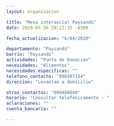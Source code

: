 ```yaml
---
layout: organizacion

title: "Mesa intersocial Paysandú"
date: 2020-05-26 20:22:32 -0300

fecha_actualizacion: "6/04/2020"

departamento: "Paysandú"
barrio: "Paysandú"
actividades: "Punto de Donación"
necesidades: "Alimentos"
necesidades_especificas: ""
telefono_contacto: "098307154"
direccion: "Levantan a domicilio"

otros_contactos: "099486640"
horario: "Consultar telefónicamente - "
aclaraciones: ""
cuenta_bancaria: ""

---
```

